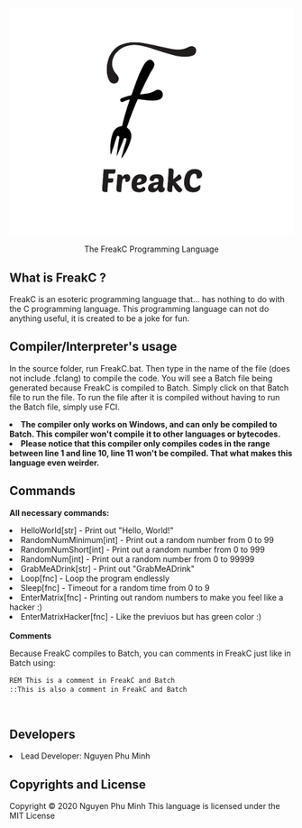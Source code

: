 <div align="center">
  <img src="Resources/Branding/logo.png" />
  <br/>
  <p>The FreakC Programming Language</p>
</div>

## What is FreakC ?
FreakC is an esoteric programming language that... has nothing to do with the C programming language. This programming language can not do anything useful, it is created to be a joke for fun.

## Compiler/Interpreter's usage
In the source folder, run FreakC.bat. Then type in the name of the file (does not include .fclang) to compile the code. You will see a Batch file being generated because FreakC is compiled to Batch. Simply click on that Batch file to run the file. To run the file after it is compiled without having to run the Batch file, simply use FCI.

<li><b>The compiler only works on Windows, and can only be compiled to Batch. This compiler won't compile it to other languages or bytecodes.</b></li>
<li><b>Please notice that this compiler only compiles codes in the range between line 1 and line 10, line 11 won't be compiled. That what makes this language even weirder.</b></li>

## Commands
<b>All necessary commands:</b>

<li>HelloWorld[str] - Print out "Hello, World!"</li>
<li>RandomNumMinimum[int] - Print out a random number from 0 to 99</li>
<li>RandomNumShort[int] - Print out a random number from 0 to 999</li>
<li>RandomNum[int] - Print out a random number from 0 to 99999</li>
<li>GrabMeADrink[str] - Print out "GrabMeADrink"</li>
<li>Loop[fnc] - Loop the program endlessly</li>
<li>Sleep[fnc] - Timeout for a random time from 0 to 9</li>
<li>EnterMatrix[fnc] - Printing out random numbers to make you feel like a hacker :)</li>
<li>EnterMatrixHacker[fnc] - Like the previuos but has green color :)</li>

<br/>
<b>Comments</b>

Because FreakC compiles to Batch, you can comments in FreakC just like in Batch using:

    REM This is a comment in FreakC and Batch
    ::This is also a comment in FreakC and Batch

<br/>

## Developers
<li>Lead Developer: Nguyen Phu Minh</li>

## Copyrights and License
Copyright © 2020 Nguyen Phu Minh
This language is licensed under the MIT License
